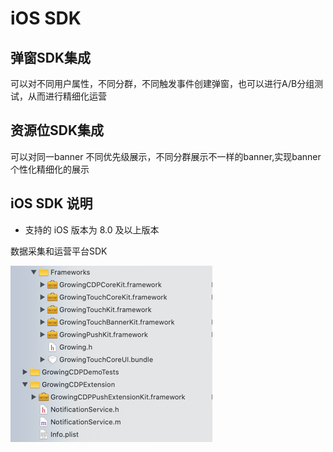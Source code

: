 # iOS SDK

## 弹窗SDK集成

可以对不同用户属性，不同分群，不同触发事件创建弹窗，也可以进行A/B分组测试，从而进行精细化运营

## 资源位SDK集成

可以对同一banner 不同优先级展示，不同分群展示不一样的banner,实现banner个性化精细化的展示

## iOS SDK 说明

* 支持的 iOS 版本为 8.0 及以上版本

数据采集和运营平台SDK

![](../../../../.gitbook/assets/image%20%28279%29.png)

